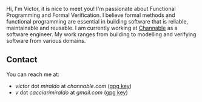 Hi, I'm Victor, it is nice to meet you! I'm passionate about Functional Programming
and Formal Verification. I believe formal methods and functional programming 
are essential in building software that is reliable, maintainable and reusable.
I am currently working at [Channable](https://www.channable.com) as a
software engineer. My work ranges from building to modelling and verifying
software from various domains.

## Contact

You can reach me at:

- *victor* dot *miraldo* at *channable.com*  ([gpg key](data/victor.miraldo-at-channable.gpg.pub))
- *v* dot *cacciarimiraldo* at *gmail.com* ([gpg key](data/v.cacciarimiraldo-at-gmail.gpg.pub))
